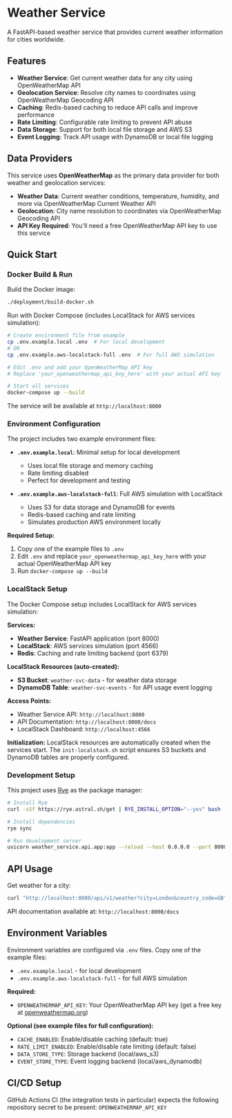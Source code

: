 # Weather Service

A FastAPI-based weather service that provides current weather information for cities worldwide.

## Features

- **Weather Service**: Get current weather data for any city using OpenWeatherMap API
- **Geolocation Service**: Resolve city names to coordinates using OpenWeatherMap Geocoding API
- **Caching**: Redis-based caching to reduce API calls and improve performance
- **Rate Limiting**: Configurable rate limiting to prevent API abuse
- **Data Storage**: Support for both local file storage and AWS S3
- **Event Logging**: Track API usage with DynamoDB or local file logging

## Data Providers

This service uses **OpenWeatherMap** as the primary data provider for both weather and geolocation services:

- **Weather Data**: Current weather conditions, temperature, humidity, and more via OpenWeatherMap Current Weather API
- **Geolocation**: City name resolution to coordinates via OpenWeatherMap Geocoding API
- **API Key Required**: You'll need a free OpenWeatherMap API key to use this service

## Quick Start

### Docker Build & Run

Build the Docker image:

```bash
./deployment/build-docker.sh
```

Run with Docker Compose (includes LocalStack for AWS services simulation):

```bash
# Create environment file from example
cp .env.example.local .env  # For local development
# OR
cp .env.example.aws-localstack-full .env  # For full AWS simulation

# Edit .env and add your OpenWeatherMap API key
# Replace 'your_openweathermap_api_key_here' with your actual API key

# Start all services
docker-compose up --build
```

The service will be available at `http://localhost:8000`

### Environment Configuration

The project includes two example environment files:

- **`.env.example.local`**: Minimal setup for local development

  - Uses local file storage and memory caching
  - Rate limiting disabled
  - Perfect for development and testing

- **`.env.example.aws-localstack-full`**: Full AWS simulation with LocalStack
  - Uses S3 for data storage and DynamoDB for events
  - Redis-based caching and rate limiting
  - Simulates production AWS environment locally

**Required Setup:**

1. Copy one of the example files to `.env`
2. Edit `.env` and replace `your_openweathermap_api_key_here` with your actual OpenWeatherMap API key
3. Run `docker-compose up --build`

### LocalStack Setup

The Docker Compose setup includes LocalStack for AWS services simulation:

**Services:**

- **Weather Service**: FastAPI application (port 8000)
- **LocalStack**: AWS services simulation (port 4566)
- **Redis**: Caching and rate limiting backend (port 6379)

**LocalStack Resources (auto-created):**

- **S3 Bucket**: `weather-svc-data` - for weather data storage
- **DynamoDB Table**: `weather-svc-events` - for API usage event logging

**Access Points:**

- Weather Service API: `http://localhost:8000`
- API Documentation: `http://localhost:8000/docs`
- LocalStack Dashboard: `http://localhost:4566`

**Initialization:**
LocalStack resources are automatically created when the services start. The `init-localstack.sh` script ensures S3 buckets and DynamoDB tables are properly configured.

### Development Setup

This project uses [Rye](https://rye.astral.sh/) as the package manager:

```bash
# Install Rye
curl -sSf https://rye.astral.sh/get | RYE_INSTALL_OPTION="--yes" bash

# Install dependencies
rye sync

# Run development server
uvicorn weather_service.api.app:app --reload --host 0.0.0.0 --port 8000
```

## API Usage

Get weather for a city:

```bash
curl "http://localhost:8000/api/v1/weather?city=London&country_code=GB"
```

API documentation available at: `http://localhost:8000/docs`

## Environment Variables

Environment variables are configured via `.env` files. Copy one of the example files:

- `.env.example.local` - for local development
- `.env.example.aws-localstack-full` - for full AWS simulation

**Required:**

- `OPENWEATHERMAP_API_KEY`: Your OpenWeatherMap API key (get a free key at [openweathermap.org](https://openweathermap.org/api))

**Optional (see example files for full configuration):**

- `CACHE_ENABLED`: Enable/disable caching (default: true)
- `RATE_LIMIT_ENABLED`: Enable/disable rate limiting (default: false)
- `DATA_STORE_TYPE`: Storage backend (local/aws_s3)
- `EVENT_STORE_TYPE`: Event logging backend (local/aws_dynamodb)

## CI/CD Setup

GitHub Actions CI (the integration tests in particular) expects the following repository secret to be present: `OPENWEATHERMAP_API_KEY`
